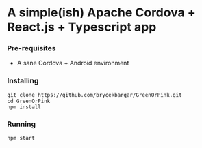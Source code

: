 # A simple(ish) Apache Cordova + React.js + Typescript app #

### Pre-requisites ###
- A sane Cordova + Android environment

### Installing ###
```
git clone https://github.com/brycekbargar/GreenOrPink.git
cd GreenOrPink
npm install
```

### Running ###
`npm start`